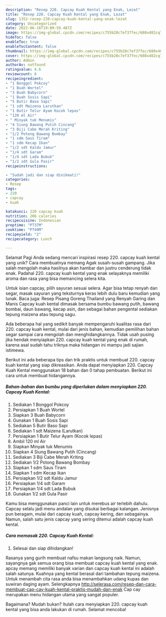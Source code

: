 ```yaml
---
description: "Resep 220. Capcay Kuah Kental yang Enak, Lezat"
title: "Resep 220. Capcay Kuah Kental yang Enak, Lezat"
slug: 1352-resep-220-capcay-kuah-kental-yang-enak-lezat
category: Uncategorized
date: 2022-06-16T19:09:59.487Z
image: https://img-global.cpcdn.com/recipes/c755b28c7ef37fec/680x482cq70/220-capcay-kuah-kental-foto-resep-utama.jpg
hideToc: false
enableToc: true
enableTocContent: false
thumbnail: https://img-global.cpcdn.com/recipes/c755b28c7ef37fec/680x482cq70/220-capcay-kuah-kental-foto-resep-utama.jpg
cover: https://img-global.cpcdn.com/recipes/c755b28c7ef37fec/680x482cq70/220-capcay-kuah-kental-foto-resep-utama.jpg
author: Admin
authorAv: notfound
ratingvalue: 4.6
reviewcount: 8
recipeingredient:
- "1 Bonggol Pokcoy"
- "1 Buah Wortel"
- "3 Buah Babycorn"
- "1 Buah Sosis Sapi"
- "5 Butir Baso Sapi"
- "1 sdt Maizena Larutkan"
- "1 Butir Telur Ayam Kocok lepas"
- "120 ml Air"
- " Minyak tuk Menumis"
- "4 Siung Bawang Putih Cincang"
- "3 Biji Cabe Merah Kriting"
- "1/2 Potong Bawang Bombay"
- "1 sdm Saus Tiram"
- "1 sdm Kecap Ikan"
- "1/2 sdt Kaldu Jamur"
- "1/4 sdt Garam"
- "1/4 sdt Lada Bubuk"
- "1/2 sdt Gula Pasir"
recipeinstructions:

- "Sudah jadi dan siap dinikmati!"
categories:
- Resep
tags:
- 220
- capcay
- kuah

katakunci: 220 capcay kuah 
nutrition: 206 calories
recipecuisine: Indonesian
preptime: "PT37M"
cooktime: "PT49M"
recipeyield: "2"
recipecategory: Lunch

---
```



Selamat Pagi Anda sedang mencari inspirasi resep 220. capcay kuah kental yang unik? Cara membuatnya memang Agak susah-susah gampang. Jika salah mengolah maka hasilnya akan hambar dan justru cenderung tidak enak. Padahal 220. capcay kuah kental yang enak selayaknya memiliki aroma dan rasa yang bisa memancing selera kita.


Untuk isian capcay, pilih sayuran sesuai selera. Agar bisa tetap renyah dan segar, masak sayuran yang teksturnya keras lebih dulu baru kemudian yang lunak. Baca juga: Resep Pisang Goreng Thailand yang Renyah Garing dan Manis Capcay kuah kental dimasak bersama bumbu bawang putih, bawang bombai, daun bawang, kecap asin, dan sebagai bahan pengental sediakan tepung maizena atau tepung sagu.

Ada beberapa hal yang sedikit banyak mempengaruhi kualitas rasa dari 220. capcay kuah kental, mulai dari jenis bahan, kemudian pemilihan bahan segar sampai cara mengolah dan menghidangkannya. Tidak usah pusing jika hendak menyiapkan 220. capcay kuah kental yang enak di rumah, karena asal sudah tahu triknya maka hidangan ini mampu jadi sajian istimewa.


Berikut ini ada beberapa tips dan trik praktis untuk membuat 220. capcay kuah kental yang siap dikreasikan. Anda dapat menyiapkan 220. Capcay Kuah Kental menggunakan 18 bahan dan 0 tahap pembuatan. Berikut ini cara untuk membuat hidangannya.

<!--inarticleads1-->

##### Bahan-bahan dan bumbu yang diperlukan dalam menyiapkan 220. Capcay Kuah Kental:

1. Sediakan 1 Bonggol Pokcoy
1. Persiapkan 1 Buah Wortel
1. Siapkan 3 Buah Babycorn
1. Gunakan 1 Buah Sosis Sapi
1. Sediakan 5 Butir Baso Sapi
1. Sediakan 1 sdt Maizena (Larutkan)
1. Persiapkan 1 Butir Telur Ayam (Kocok lepas)
1. Ambil 120 ml Air
1. Siapkan  Minyak tuk Menumis
1. Siapkan 4 Siung Bawang Putih (Cincang)
1. Sediakan 3 Biji Cabe Merah Kriting
1. Sediakan 1/2 Potong Bawang Bombay
1. Siapkan 1 sdm Saus Tiram
1. Siapkan 1 sdm Kecap Ikan
1. Persiapkan 1/2 sdt Kaldu Jamur
1. Persiapkan 1/4 sdt Garam
1. Persiapkan 1/4 sdt Lada Bubuk
1. Gunakan 1/2 sdt Gula Pasir


Kamu bisa menggunakan panci lain untuk merebus air terlebih dahulu. Capcay selalu jadi menu andalan yang disukai berbagai kalangan. Jenisnya pun beragam, mulai dari capcay kuah, capcay kering, dan sebagainya. Namun, salah satu jenis capcay yang sering ditemui adalah capcay kuah kental. 

<!--inarticleads2-->

##### Cara memasak 220. Capcay Kuah Kental:


1. Selesai dan siap dihidangkan!

Rasanya yang gurih membuat nafsu makan langsung naik. Namun, sayangnya gak semua orang bisa membuat capcay kuah kental yang enak. apcay memang memiliki banyak varian dan capcay kuah kental ini adalah salah satunya. Kuahnya yang kental berasal dari tambahan tepung maizena. Untuk menambah cita rasa anda bisa menambahkan udang kupas dan suwiran daging ayam. Selengkapnya http://selerasa.com/resep-dan-cara-membuat-cap-cay-kuah-kental-praktis-mudah-dan-enak Cap cay merupakan menu hidangan utama yang sangat populer. 

Bagaimana? Mudah bukan? Itulah cara menyiapkan 220. capcay kuah kental yang bisa anda lakukan di rumah. Selamat mencoba!
